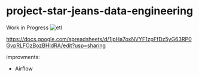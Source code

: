 # project-star-jeans-data-engineering
Work in Progress
![etl](https://user-images.githubusercontent.com/66283452/208748904-f7ada2f7-8ced-4bbd-a473-85102fab9c5e.png)



https://docs.google.com/spreadsheets/d/1ipHa7oxNVYF1zpFfDz5yG63RP0GvpRLFOzBozBHIdRA/edit?usp=sharing





improvments:
- Airflow

